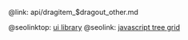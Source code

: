 @link: api/dragitem_$dragout_other.md

@seolinktop: [ui library](https://webix.com)
@seolink: [javascript tree grid](https://webix.com/widget/treetable/)